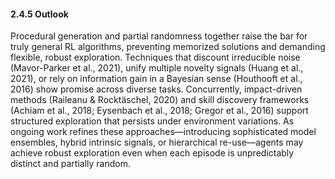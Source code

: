 #### 2.4.5 Outlook

Procedural generation and partial randomness together raise the bar for truly general RL algorithms, preventing memorized solutions and demanding flexible, robust exploration. Techniques that discount irreducible noise (Mavor-Parker et al., 2021), unify multiple novelty signals (Huang et al., 2021), or rely on information gain in a Bayesian sense (Houthooft et al., 2016) show promise across diverse tasks. Concurrently, impact-driven methods (Raileanu & Rocktäschel, 2020) and skill discovery frameworks (Achiam et al., 2018; Eysenbach et al., 2018; Gregor et al., 2016) support structured exploration that persists under environment variations. As ongoing work refines these approaches—introducing sophisticated model ensembles, hybrid intrinsic signals, or hierarchical re-use—agents may achieve robust exploration even when each episode is unpredictably distinct and partially random.
